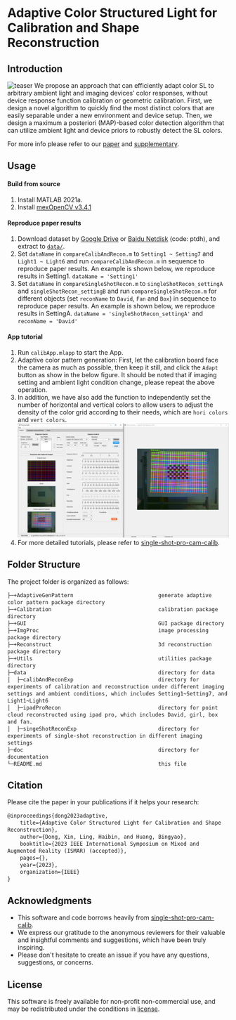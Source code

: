 Adaptive Color Structured Light for Calibration and Shape Reconstruction
===

## Introduction
![teaser](doc/teaser.png.png)
We propose an approach that can efficiently adapt color SL to arbitrary ambient light and imaging devices’ color responses, without device response function calibration or geometric calibration. First, we design a novel algorithm to quickly find the most distinct colors that are easily separable under a new environment and device setup. Then, we design a maximum a posteriori (MAP)-based color detection algorithm that can utilize ambient light and device priors to robustly detect the SL colors.

For more info please refer to our [paper][5] and [supplementary][6].

## Usage

#### Build from source
1. Install MATLAB 2021a.
2. Install [mexOpenCV v3.4.1][2]

#### Reproduce paper results
1. Download dataset by [Google Drive][3] or [Baidu Netdisk][4] (code: ptdh), and extract to [`data/`](data).
2. Set `dataName` in `compareCalibAndRecon.m` to `Setting1 ~ Setting7` and `Light1 ~ Light6`  and run `compareCalibAndRecon.m` in sequence to reproduce paper results. An example is shown below, we reproduce results in Setting1. `dataName = 'Setting1'`
3. Set `dataName` in `compareSingleShotRecon.m` to `singleShotRecon_settingA` and `singleShotRecon_settingB` and run `compareSingleShotRecon.m` for different objects (set `reconName` to `David`, `Fan` and `Box`) in sequence to reproduce paper results. An example is shown below, we reproduce results in SettingA. `dataName = 'singleShotRecon_settingA'` and `reconName = 'David'`

#### App tutorial
1. Run `calibApp.mlapp` to start the App.
2. Adaptive color pattern generation: First, let the calibration board face the camera as much as possible, then keep it still, and click the `Adapt` button as show in the below figure. It should be noted that if imaging setting and ambient light condition change, please repeat the above operation. 
3. In addition, we have also add the function to independently set the number of horizontal and vertical colors to allow users to adjust the density of the color grid according to their needs, which are `hori colors` and `vert colors`.
![GUI](doc/appGUI.png)
4. For more detailed tutorials, please refer to [single-shot-pro-cam-calib][1].
 
## Folder Structure
The project folder is organized as follows:

    ├─+AdaptiveGenPattern                           generate adaptive color pattern package directory
    ├─+Calibration                                  calibration package directory
    ├─+GUI                                          GUI package directory
    ├─+ImgProc                                      image processing package directory
    ├─+Reconstruct                                  3d reconstruction package directory
    ├─+Utils                                        utilities package directory
    ├─data                                          directory for data
    │  ├─calibAndReconExp                           directory for experiments of calibration and reconstruction under different imaging settings and ambient conditions, which includes Setting1~Setting7, and Light1~Light6
    │  ├─ipadProRecon                               directory for point cloud reconstructed using ipad pro, which includes David, girl, box and fan.
    │  ├─singeShotReconExp                          directory for experiments of single-shot reconstruction in different imaging settings
    ├─doc                                           directory for documentation
    └─README.md                                     this file
    
## Citation
Please cite the paper in your publications if it helps your research:

    @inproceedings{dong2023adaptive,
        title={Adaptive Color Structured Light for Calibration and Shape Reconstruction},
        author={Dong, Xin, Ling, Haibin, and Huang, Bingyao},
        booktitle={2023 IEEE International Symposium on Mixed and Augmented Reality (ISMAR) (accepted)},
        pages={},
        year={2023},
        organization={IEEE}
    }

## Acknowledgments 
- This software and code borrows heavily from [single-shot-pro-cam-calib][1].
- We express our gratitude to the anonymous reviewers for their valuable and insightful comments and suggestions, which have been truly inspiring.
- Please don't hesitate to create an issue if you have any questions, suggestions, or concerns.

## License
This software is freely available for non-profit non-commercial use, and may be redistributed under the conditions in [license](LICENSE).


[1]: https://github.com/BingyaoHuang/single-shot-pro-cam-calib
[2]: https://github.com/kyamagu/mexopencv
[3]: https://drive.google.com/file/d/140r1M2IeAO_4PAyDfsJUoMpORTa6n7k_/view?usp=drive_link
[4]: https://pan.baidu.com/s/1OPqNqDDDLvb_pxmst7M_qg
[5]: https://bingyaohuang.github.io/pub/Adaptive_color_SL
[6]: https://bingyaohuang.github.io/pub/Adaptive_color_SL/supp
